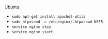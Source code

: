 Ubuntu

- `sudo apt-get install apache2-utils`
- `sudo htpasswd -c /etc/nginx/.htpasswd USER`
- `service nginx stop`
- `service nginx start`
